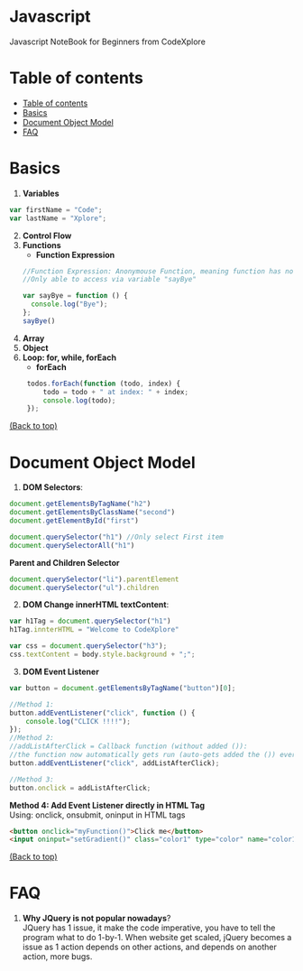 # Javascript

Javascript NoteBook for Beginners from CodeXplore

# Table of contents

- [Table of contents](#table-of-contents)
- [Basics](#basics)
- [Document Object Model](#document-object-model)
- [FAQ](#faq)



# Basics 

1. **Variables**
```Javascript
var firstName = "Code";
var lastName = "Xplore";
```
2. **Control Flow**<br>
3. **Functions**
    - **Function Expression**
    ```Javascript
    //Function Expression: Anonymouse Function, meaning function has no name
    //Only able to access via variable "sayBye"

    var sayBye = function () {
      console.log("Bye");
    };
    sayBye()
    ```
4. **Array**
5. **Object**
6. **Loop: for, while, forEach**
     - **forEach**
     ```Javascript
      todos.forEach(function (todo, index) {
          todo = todo + " at index: " + index;
          console.log(todo);
      });
    ```
[(Back to top)](#table-of-contents)

# Document Object Model 
1. **DOM Selectors**:

```JavaScript
document.getElementsByTagName("h2")
document.getElementsByClassName("second")
document.getElementById("first")

document.querySelector("h1") //Only select First item
document.querySelectorAll("h1")
```
   **Parent and Children Selector**

```JavaScript
document.querySelector("li").parentElement
document.querySelector("ul").children
```

2. **DOM Change innerHTML textContent**:
```JavaScript
var h1Tag = document.querySelector("h1")
h1Tag.innterHTML = "Welcome to CodeXplore"

var css = document.querySelector("h3");
css.textContent = body.style.background + ";";

```

3. **DOM Event Listener**
```JavaScript
var button = document.getElementsByTagName("button")[0];

//Method 1:
button.addEventListener("click", function () {
	console.log("CLICK !!!!");
});
//Method 2:
//addListAfterClick = Callback function (without added ()):
//the function now automatically gets run (auto-gets added the ()) every time the click happens. So we are passing a reference to the function without running it (without added ()).
button.addEventListener("click", addListAfterClick);

//Method 3:
button.onclick = addListAfterClick;
```

**Method 4: Add Event Listener directly in HTML Tag**<br>
Using: onclick, onsubmit, oninput in HTML tags
```HTML
<button onclick="myFunction()">Click me</button>
<input oninput="setGradient()" class="color1" type="color" name="color1" value="#00ff00">

```
[(Back to top)](#table-of-contents)

# FAQ
1. **Why JQuery is not popular nowadays**?<br>
    JQuery has 1 issue, it make the code imperative, you have to tell the program what to do 1-by-1. When website get scaled, jQuery becomes a issue as 1 action depends on other actions, and depends on another action, more bugs. 


